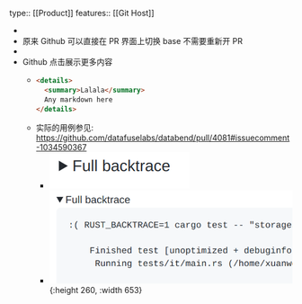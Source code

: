 type:: [[Product]]
features:: [[Git Host]]

-
- 原来 Github 可以直接在 PR 界面上切换 base 不需要重新开 PR
-
- Github 点击展示更多内容
	- ```markdown
	  <details>
	    <summary>Lalala</summary>
	    Any markdown here
	  </details>
	  ```
	- 实际的用例参见: https://github.com/datafuselabs/databend/pull/4081#issuecomment-1034590367
		- ![image.png](../assets/image_1644487094037_0.png)
		- ![image.png](../assets/image_1644487076407_0.png){:height 260, :width 653}